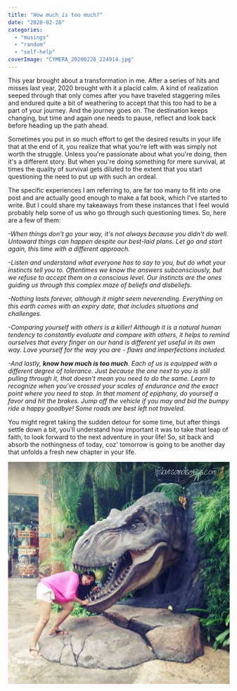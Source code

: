 ```yaml
---
title: "How much is too much?"
date: "2020-02-28"
categories: 
  - "musings"
  - "random"
  - "self-help"
coverImage: "CYMERA_20200228_224914.jpg"
---
```


This year brought about a transformation in me. After a series of hits and misses last year, 2020 brought with it a placid calm. A kind of realization seeped through that only comes after you have traveled staggering miles and endured quite a bit of weathering to accept that this too had to be a part of your journey. And the journey goes on. The destination keeps changing, but time and again one needs to pause, reflect and look back before heading up the path ahead.

Sometimes you put in so much effort to get the desired results in your life that at the end of it, you realize that what you're left with was simply not worth the struggle. Unless you're passionate about what you're doing, then it's a different story. But when you're doing something for mere survival, at times the quality of survival gets diluted to the extent that you start questioning the need to put up with such an ordeal.

The specific experiences I am referring to, are far too many to fit into one post and are actually good enough to make a fat book, which I've started to write. But I could share my takeaways from these instances that I feel would probably help some of us who go through such questioning times. So, here are a few of them:

_\-When things don't go your way, it's not always because you didn't do well. Untoward things can happen despite our best-laid plans. Let go and start again, this time with a different approach._

_\-Listen and understand what everyone has to say to you, but do what your instincts tell you to. Oftentimes we know the answers subconsciously, but we refuse to accept them on a conscious level. Our instincts are the ones guiding us through this complex maze of beliefs and disbeliefs._

_\-Nothing lasts forever, although it might seem neverending. Everything on this earth comes with an expiry date, that includes situations and challenges._

_\-Comparing yourself with others is a killer! Although it is a natural human tendency to constantly evaluate and compare with others, it helps to remind ourselves that every finger on our hand is different yet useful in its own way. Love yourself for the way you are - flaws and imperfections included._

_\-And lastly, **know how much is too much**. Each of us is equipped with a different degree of tolerance. Just because the one next to you is still pulling through it, that doesn't mean you need to do the same. Learn to recognize when you've crossed your scales of endurance and the exact point where you need to stop. In that moment of epiphany, do yourself a favor and hit the brakes. Jump off the vehicle if you may and bid the bumpy ride a happy goodbye! Some roads are best left not traveled._

You might regret taking the sudden detour for some time, but after things settle down a bit, you'll understand how important it was to take that leap of faith, to look forward to the next adventure in your life! So, sit back and absorb the nothingness of today, coz' tomorrow is going to be another day that unfolds a fresh new chapter in your life.

![](images/CYMERA_20200228_224914.jpg)

